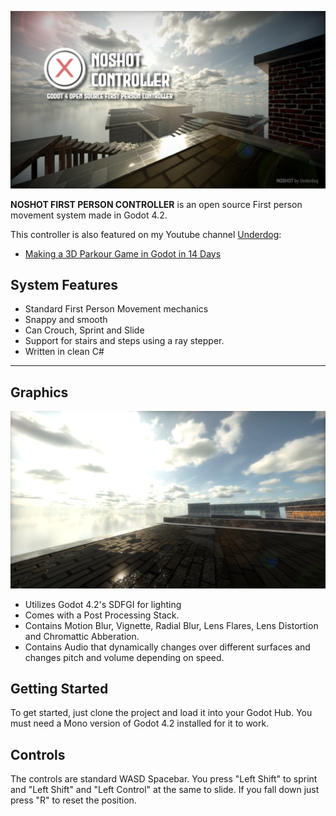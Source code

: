 ![Alt text](docs/CoverImage.png?raw=true)

**NOSHOT FIRST PERSON CONTROLLER** is an open source First person movement system made in Godot 4.2.

This controller is also featured on my Youtube channel [Underdog](https://www.youtube.com/channel/UCg6WHXnqqeDSG1hkJ-_8nTw):
- [Making a 3D Parkour Game in Godot in 14 Days](https://youtu.be/rG3ZGfhmscQ)

## System Features

- Standard First Person Movement mechanics
- Snappy and smooth
- Can Crouch, Sprint and Slide
- Support for stairs and steps using a ray stepper.
- Written in clean C#
---

## Graphics

![Alt text](docs/Graphics.png?raw=true)

- Utilizes Godot 4.2's SDFGI for lighting
- Comes with a Post Processing Stack.
- Contains Motion Blur, Vignette, Radial Blur, Lens Flares, Lens Distortion and Chromattic Abberation.
- Contains Audio that dynamically changes over different surfaces and changes pitch and volume depending on speed.

## Getting Started

To get started, just clone the project and load it into your Godot Hub.
You must need a Mono version of Godot 4.2 installed for it to work.

## Controls

The controls are standard WASD Spacebar.
You press "Left Shift" to sprint and "Left Shift" and "Left Control" at the same to slide.
If you fall down just press "R" to reset the position.
